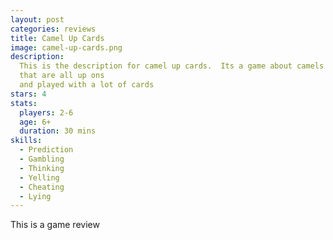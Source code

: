 ```yaml
---
layout: post
categories: reviews
title: Camel Up Cards
image: camel-up-cards.png
description:
  This is the description for camel up cards.  Its a game about camels
  that are all up ons
  and played with a lot of cards
stars: 4
stats:
  players: 2-6
  age: 6+
  duration: 30 mins
skills:
  - Prediction
  - Gambling
  - Thinking
  - Yelling
  - Cheating
  - Lying
---
```

This is a game review